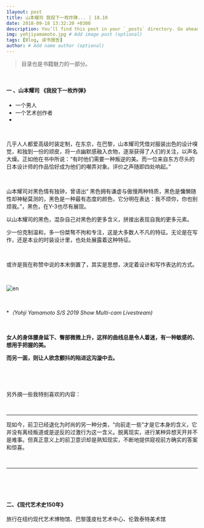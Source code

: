 ```yaml
---
1layout: post
title: 山本耀司 我投下一枚炸弹... | 18.10
date: 2018-09-18 13:32:20 +0300
description: You’ll find this post in your `_posts` directory. Go ahead and edit it and re-build the site to see your changes. # Add post description (optional)
img: yohjiyamamoto.jpg # Add image post (optional)
tags: [Blog, 读书报告]
author: # Add name author (optional)
---
```








> 目录也是书籍魅力的一部分。



<br/>

#### **一 、山本耀司 《我投下一枚炸弹》**

* 一个男人
* 一个艺术创作者
* 



<br/>

几乎人人都爱高级时装定制，在东京，在巴黎，山本耀司凭借对服装出色的设计嗅觉，和独到一份的顽皮，将一点幽默感融入衣物，逐渐获得了人们的关注，以声名大燥。正如他在书中所说：“有时他们需要一种叛逆的美。而一位来自东方尽头的日本设计师的作品恰好成为他们的嘲弄对象。评价之声随即四处响起。”



<br/>

山本耀司对黑色情有独钟，曾语出“ 黑色拥有谦虚与傲慢两种特质，黑色是慵懒随性却神秘莫测的，黑色是一种最有态度的颜色，它分明在表达：我不烦你，你也别烦我。”，黑色，在Y-3也尽有展现。

以山本耀司的黑色，混杂自己对黑色的更多含义，拼接出表现自我的更多元素。

少一份克制温和，多一份桀骜不拘和专注，这是大多数人不凡的特征。无论是在写作，还是本业的时装设计里，也处处展露着这种特征。



<br/>

或许是我在称赞中说的本末倒置了，其实是思想，决定着设计和写作表达的方式。



<br/>



![en](https://wx1.sinaimg.cn/mw690/006UfI1Vgy1fvsm4yepfdj31hc0nfwgz.jpg)

 <br/>

**（Yohji Yamamoto S/S  2019 Show Multi-cam Livestream)*

<br/>

**女人的身体腰身延下、臀部微微上升，这样的曲线总是令人着迷，有一种敏感的、想用手把握的美。**

**而另一面，则让人欲念颤抖的陷进这沟漩中去。**

**<br/>**

<br/>

另外摘一些我特别喜欢的内容：

<br/>

------

现如今，前卫已经退化为时尚的另一种分类，“向前走一些”才是它本身的含义，它并没有离经叛道或是逆反的过激行为这一含义。脱离现实，进行某种异想天开并不是难事。但真正意义上的前卫意识却是熟知现实，不断地提供窥视前方确实的答案和惊喜。

<br/>



------



<br/>

<br/>

<br/>

#### 二、《现代艺术史150年》



旅行在纽约现代艺术博物馆、巴黎蓬皮杜艺术中心、伦敦泰特美术馆